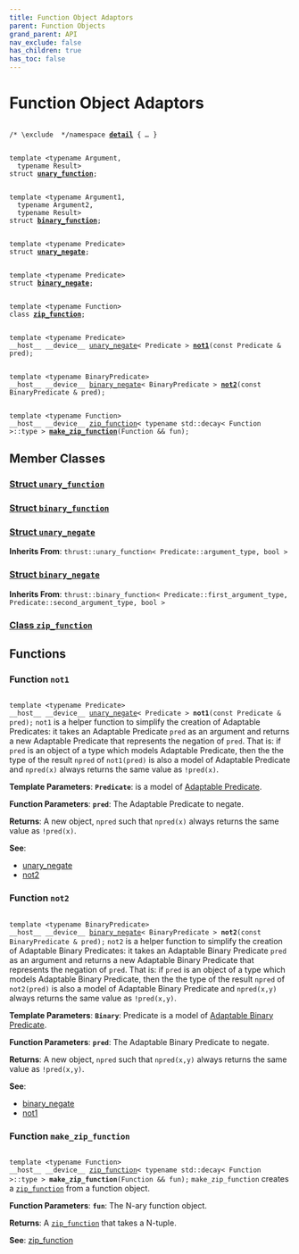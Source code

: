 ```yaml
---
title: Function Object Adaptors
parent: Function Objects
grand_parent: API
nav_exclude: false
has_children: true
has_toc: false
---
```


# Function Object Adaptors

<code class="doxybook">
<span class="doxybook-comment">/* \exclude  */</span><span>namespace <b><a href="/thrust/api/namespaces/namespacedetail.html">detail</a></b> { <i>…</i> }</span>
<br>
<span>template &lt;typename Argument,</span>
<span>&nbsp;&nbsp;typename Result&gt;</span>
<span>struct <b><a href="/thrust/api/classes/structunary__function.html">unary&#95;function</a></b>;</span>
<br>
<span>template &lt;typename Argument1,</span>
<span>&nbsp;&nbsp;typename Argument2,</span>
<span>&nbsp;&nbsp;typename Result&gt;</span>
<span>struct <b><a href="/thrust/api/classes/structbinary__function.html">binary&#95;function</a></b>;</span>
<br>
<span>template &lt;typename Predicate&gt;</span>
<span>struct <b><a href="/thrust/api/classes/structunary__negate.html">unary&#95;negate</a></b>;</span>
<br>
<span>template &lt;typename Predicate&gt;</span>
<span>struct <b><a href="/thrust/api/classes/structbinary__negate.html">binary&#95;negate</a></b>;</span>
<br>
<span>template &lt;typename Function&gt;</span>
<span>class <b><a href="/thrust/api/classes/classzip__function.html">zip&#95;function</a></b>;</span>
<br>
<span>template &lt;typename Predicate&gt;</span>
<span>__host__ __device__ <a href="/thrust/api/classes/structunary__negate.html">unary_negate</a>< Predicate > </span><span><b><a href="/thrust/api/groups/group__function__object__adaptors.html#function-not1">not1</a></b>(const Predicate & pred);</span>
<br>
<span>template &lt;typename BinaryPredicate&gt;</span>
<span>__host__ __device__ <a href="/thrust/api/classes/structbinary__negate.html">binary_negate</a>< BinaryPredicate > </span><span><b><a href="/thrust/api/groups/group__function__object__adaptors.html#function-not2">not2</a></b>(const BinaryPredicate & pred);</span>
<br>
<span>template &lt;typename Function&gt;</span>
<span>__host__ __device__ <a href="/thrust/api/classes/classzip__function.html">zip_function</a>< typename std::decay< Function >::type > </span><span><b><a href="/thrust/api/groups/group__function__object__adaptors.html#function-make_zip_function">make&#95;zip&#95;function</a></b>(Function && fun);</span>
</code>

## Member Classes

<h3 id="struct-unary_function">
<a href="/thrust/api/classes/structunary__function.html">Struct <code>unary&#95;function</code>
</a>
</h3>

<h3 id="struct-binary_function">
<a href="/thrust/api/classes/structbinary__function.html">Struct <code>binary&#95;function</code>
</a>
</h3>

<h3 id="struct-unary_negate">
<a href="/thrust/api/classes/structunary__negate.html">Struct <code>unary&#95;negate</code>
</a>
</h3>

**Inherits From**:
`thrust::unary_function< Predicate::argument_type, bool >`

<h3 id="struct-binary_negate">
<a href="/thrust/api/classes/structbinary__negate.html">Struct <code>binary&#95;negate</code>
</a>
</h3>

**Inherits From**:
`thrust::binary_function< Predicate::first_argument_type, Predicate::second_argument_type, bool >`

<h3 id="class-zip_function">
<a href="/thrust/api/classes/classzip__function.html">Class <code>zip&#95;function</code>
</a>
</h3>


## Functions

<h3 id="function-not1">
Function <code>not1</code>
</h3>

<code class="doxybook">
<span>template &lt;typename Predicate&gt;</span>
<span>__host__ __device__ <a href="/thrust/api/classes/structunary__negate.html">unary_negate</a>< Predicate > </span><span><b>not1</b>(const Predicate & pred);</span></code>
<code>not1</code> is a helper function to simplify the creation of Adaptable Predicates: it takes an Adaptable Predicate <code>pred</code> as an argument and returns a new Adaptable Predicate that represents the negation of <code>pred</code>. That is: if <code>pred</code> is an object of a type which models Adaptable Predicate, then the the type of the result <code>npred</code> of <code>not1(pred)</code> is also a model of Adaptable Predicate and <code>npred(x)</code> always returns the same value as <code>!pred(x)</code>.

**Template Parameters**:
**`Predicate`**: is a model of <a href="https://en.cppreference.com/w/cpp/utility/functional/unary_negate">Adaptable Predicate</a>.

**Function Parameters**:
**`pred`**: The Adaptable Predicate to negate. 

**Returns**:
A new object, <code>npred</code> such that <code>npred(x)</code> always returns the same value as <code>!pred(x)</code>.

**See**:
* <a href="/thrust/api/classes/structunary__negate.html">unary_negate</a>
* <a href="/thrust/api/groups/group__function__object__adaptors.html#function-not2">not2</a>

<h3 id="function-not2">
Function <code>not2</code>
</h3>

<code class="doxybook">
<span>template &lt;typename BinaryPredicate&gt;</span>
<span>__host__ __device__ <a href="/thrust/api/classes/structbinary__negate.html">binary_negate</a>< BinaryPredicate > </span><span><b>not2</b>(const BinaryPredicate & pred);</span></code>
<code>not2</code> is a helper function to simplify the creation of Adaptable Binary Predicates: it takes an Adaptable Binary Predicate <code>pred</code> as an argument and returns a new Adaptable Binary Predicate that represents the negation of <code>pred</code>. That is: if <code>pred</code> is an object of a type which models Adaptable Binary Predicate, then the the type of the result <code>npred</code> of <code>not2(pred)</code> is also a model of Adaptable Binary Predicate and <code>npred(x,y)</code> always returns the same value as <code>!pred(x,y)</code>.

**Template Parameters**:
**`Binary`**: Predicate is a model of <a href="https://en.cppreference.com/w/cpp/utility/functional/AdaptableBinaryPredicate">Adaptable Binary Predicate</a>.

**Function Parameters**:
**`pred`**: The Adaptable Binary Predicate to negate. 

**Returns**:
A new object, <code>npred</code> such that <code>npred(x,y)</code> always returns the same value as <code>!pred(x,y)</code>.

**See**:
* <a href="/thrust/api/classes/structbinary__negate.html">binary_negate</a>
* <a href="/thrust/api/groups/group__function__object__adaptors.html#function-not1">not1</a>

<h3 id="function-make_zip_function">
Function <code>make&#95;zip&#95;function</code>
</h3>

<code class="doxybook">
<span>template &lt;typename Function&gt;</span>
<span>__host__ __device__ <a href="/thrust/api/classes/classzip__function.html">zip_function</a>< typename std::decay< Function >::type > </span><span><b>make_zip_function</b>(Function && fun);</span></code>
<code>make&#95;zip&#95;function</code> creates a <code><a href="/thrust/api/classes/classzip__function.html">zip&#95;function</a></code> from a function object.

**Function Parameters**:
**`fun`**: The N-ary function object. 

**Returns**:
A <code><a href="/thrust/api/classes/classzip__function.html">zip&#95;function</a></code> that takes a N-tuple.

**See**:
<a href="/thrust/api/classes/classzip__function.html">zip_function</a>


